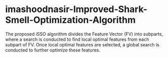 # imashoodnasir-Improved-Shark-Smell-Optimization-Algorithm
The proposed iSSO algorithm divides the Feature Vector (FV) into subparts, where a search is conducted to find local optimal features from each subpart of FV. Once local optimal features are selected, a global search is conducted to further optimize these features. 
